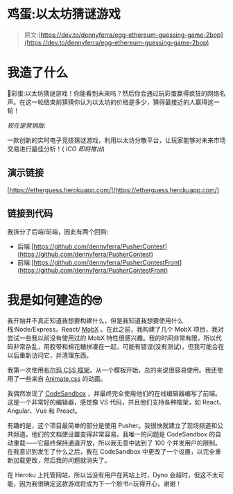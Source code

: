 # 鸡蛋:以太坊猜谜游戏

> 原文:[https://dev.to/dennyferra/egg-ethereum-guessing-game-2bop](https://dev.to/dennyferra/egg-ethereum-guessing-game-2bop)

# [](#what-i-built)我造了什么

🥚彩蛋:以太坊猜谜游戏！你能看到未来吗？然后你会通过玩彩蛋赢得疯狂的网络名声。在这一轮结束前猜猜你认为以太坊的价格是多少，猜得最接近的人赢得这一轮！

*现在是营销版:*

一款创新的实时电子竞技猜谜游戏，利用以太坊分散平台，让玩家能够对未来市场交易进行最佳分析！( *ICO 即将推出*)

## [](#demo-link)演示链接

[https://etherguess.herokuapp.com/](https://etherguess.herokuapp.com/)

## [](#link-to-code)链接到代码

我拆分了后端/前端，因此有两个回购:

*   后端:[https://github.com/dennyferra/PusherContest](https://github.com/dennyferra/PusherContest)
*   前端:[https://github.com/dennyferra/PusherContestFront](https://github.com/dennyferra/PusherContestFront)

# [](#how-i-built-it)我是如何建造的🤓

我开始并不真正知道我想要构建什么，但是我知道我想要使用什么栈:Node/Express，React/ [MobX](https://github.com/mobxjs/mobx) 。在此之前，我构建了几个 MobX 项目，我对尝试一些我以前没有使用过的 MobX 特性很感兴趣。我的时间非常有限，所以代码非常杂乱，用胶带和棉花糖拼凑在一起，可能有错误(没有测试)，但我可能会在以后重新访问它，并清理东西。

我第一次使用[布尔玛 CSS 框架](https://bulma.io/)。从一个模板开始，总的来说很容易使用。我还使用了一些来自 [Animate.css](https://daneden.github.io/animate.css/) 的动画。

我偶然发现了 [CodeSandbox](https://codesandbox.io) ，并最终完全使用他们的在线编辑器编写了前端。这是一个非常好的编辑器，感觉像 VS 代码，并且他们支持各种框架，如 React、Angular、Vue 和 Preact。

有趣的是，这个项目最简单的部分是使用 Pusher。我很快就建立了现场频道和公共频道。他们的文档使设置变得非常容易。我唯一的问题是 CodeSandbox 的自动重载——它最终保持通道开放，所以我无意中达到了 100 个并发用户的限制。在我意识到发生了什么之后，我在 CodeSandbox 中更改了一个设置，以完全重新加载更改，然后我的问题就消失了。

在 Heroku 上托管网站，所以当没有用户在网站上时，Dyno 会超时，但这不太可能，因为我很确定这款游戏将成为下一个脸书🔥玩得开心，谢谢！